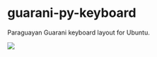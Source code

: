 # guarani-py-keyboard
Paraguayan Guarani keyboard layout for Ubuntu.


<img src="https://raw.githubusercontent.com/giovannicaligaris/guarani-py-keyboard/master/key.png">
